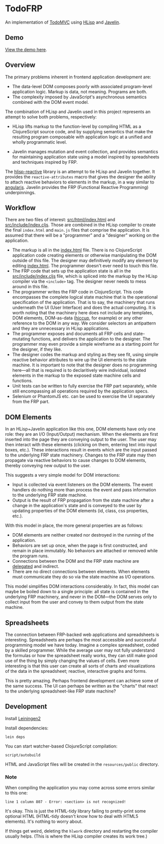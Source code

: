 # TodoFRP

An implementation of [TodoMVC](http://todomvc.com) using
[HLisp](http://github.com/tailrecursion/hlisp-starter/) and
[Javelin](http://github.com/tailrecursion/javelin/).

## Demo

[View the demo here](http://micha.github.com/todofrp/).

## Overview

The primary problems inherent in frontend application development are:

* The data-level DOM composes poorly with associated program-level
  application logic.  Markup is data, not meaning.  Programs are
  both.
* The complexity imposed by JavaScript's asynchronous semantics
  combined with the DOM event model.

The combination of HLisp and Javelin used in this project represents
an attempt to solve both problems, respectively:

* HLisp lifts markup to the function-level by compiling HTML as a
  ClojureScript source code, and by supplying semantics that make the
  resulting program composable with application logic at a unified and
  wholly programmatic level.

* Javelin manages mutation and event collection, and provides
  semantics for maintaining application state using a model inspired
  by spreadsheets and techniques inspired by FRP.

The [hlisp-reactive](http://github.com/micha/hlisp-reactive/) library
is an attempt to tie HLisp and Javelin together. It provides the
`reactive-attributes` macro that gives the designer the ability to
attach reactive behaviors to elements in the markup, in a way similar
to [angularjs](http://angularjs.org). Javelin provides the FRP
(Functional Reactive Programming) underpinnings.

## Workflow

There are two files of interest:
[src/html/index.html](src/html/index.html) and
[src/include/index.cljs](src/include/index.cljs). Those are combined
in the HLisp compiler to create the final `index.html` and `main.js`
files that comprise the application. It is assumed that there will be
a "programmer" and a "designer" working on the application.

* The markup is all in the [index.html](src/html/index.html)
  file. There is no ClojureScript application code creating elements
  or otherwise manipulating the DOM outside of this file. The designer
  may definitively modify any element by editing
  [index.html](src/html/index.html). The programmer doesn't ever need
  to touch this file.
* The FRP code that sets up the application state is all in the
  [src/include/index.cljs](src/include/index.cljs) file, which is
  spliced into the markup by the HLisp compiler via the `<include>`
  tag. The designer never needs to mess around in this file.
* The programmer writes the FRP code in ClojureScript. This code
  encompasses the complete logical state machine that is the
  operational specification of the application. That is to say, the
  machinery that runs underneath the UI (User Interface) and does the
  actual computing. It is worth noting that the machinery here does
  not include any templates, DOM elements, DOM-as-data
  ([hiccup](http://github.com/weavejester/hiccup), for example) or any
  other reference to the DOM in any way. We consider selectors an
  antipattern and they are unnecessary in HLisp applications.
* The programmer exposes and documents all FRP cells and state-mutating
  functions, and delivers the application to the designer. The programmer may
  even provide a simple wireframe as a starting point for the designer, if
  they like.
* The designer codes the markup and styling as they see fit, using simple
  reactive behavior attributes to wire up the UI elements to the state machine.
  It is important to note that the designer does no programming here&mdash;all
  that is required is to declaritively wire individual, isolated elements in
  the markup to the exposed state machine cells and functions.
* Unit tests can be written to fully exercise the FRP part separately, while
  still encompassing all operations required by the application specs.
* Selenium or PhantomJS etc. can be used to exercise the UI separately from
  the FRP part.

## DOM Elements

In an HLisp+Javelin application like this one, DOM elements have only
one role: they are an I/O (Input/Output) mechanism. When the elements are
first inserted into the page they are conveying output to the user. The
user may then interact with these elements (clicking on them, entering
text into input boxes, etc.).  These interactions result in events which
are the input passed to the underlying FRP state machinery. Changes to
the FRP state may then propagate via reactive behaviors to cause changes
to DOM elements, thereby conveying new output to the user.

This suggests a very simple model for DOM interactions:

* Input is collected via event listeners on the DOM elements. The event
  handlers do nothing more than process the event and pass information to
  the underlying FRP state machine.
* Output is the result of FRP propagation from the state machine after a
  change in the application's state and is conveyed to the user by updating
  properties of the DOM elements (id, class, css properties, etc.).

With this model in place, the more general properties are as follows:

* DOM elements are neither created nor destroyed in the running of the
  application.
* Behaviors are set up once, when the page is first constructed, and remain in
  place immutably. No behaviors are attached or removed while the program runs.
* Connections between the DOM and the FRP state machine are
  [delegated](http://api.jquery.com/delegate/) and indirect.
* There are no direct connections between elements. When elements must
  communicate they do so via the state machine as I/O operations.
  
This model simplifies DOM interactions considerably. In fact, this model can
maybe be boiled down to a single principle: all state is contained in the
underlying FRP machinery, and never in the DOM&mdash;the DOM serves only to
collect input from the user and convey to them output from the state machine.

## Spreadsheets

The connection between FRP-backed web applications and spreadsheets is
interesting. Spreadsheets are perhaps the most accessible and successful
programming model we have today. Imagine a complex spreadsheet, coded by
a skilled programmer. While the average user may not fully understand the
formulas or how the spreadsheet really works, they can still make good use
of the thing by simply changing the values of cells. Even more interesting
is that this user can create all sorts of charts and visualizations of
the data in the spreadsheet; reactive, interactive graphs and forms.

This is pretty amazing. Perhaps frontend development can achieve some of
the same success. The UI can perhaps be written as the "charts" that react
to the underlying spreadsheet-like FRP state machine?

## Development

Install [Leiningen2](https://github.com/technomancy/leiningen)

Install dependencies:

    lein deps

You can start watcher-based ClojureScript compilation:

    script/autobuild

HTML and JavaScript files will be created in the `resources/public` directory.

### Note

When compiling the application you may come across some errors similar to this
one:

    line 1 column 807 - Error: <section> is not recognized!

It's okay. This is just the HTML-tidy library failing to pretty-print some
optional HTML (HTML-tidy doesn't know how to deal with HTML5 elements). It's
nothing to worry about.

If things get weird, deleting the `hlwork` directory and restarting the 
compiler usually helps. (This is where the HLisp compiler creates its work
tree.)
